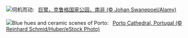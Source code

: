 ![](https://www.bing.com/th?id=OHR.GoliathHeron_ZH-CN2413747227_UHD.jpg&w=1000)伺机而动:&nbsp;&ensp;[巨鹭，克鲁格国家公园，南非 (© Johan Swanepoel/Alamy)](https://www.bing.com/th?id=OHR.GoliathHeron_ZH-CN2413747227_UHD.jpg)
<br><br/>
![](https://www.bing.com/th?id=OHR.PortugalDay_EN-US8470533567_UHD.jpg&w=1000)Blue hues and ceramic scenes of Porto:&nbsp;&ensp;[Porto Cathedral, Portugal (© Reinhard Schmid/Huber/eStock Photo)](https://www.bing.com/th?id=OHR.PortugalDay_EN-US8470533567_UHD.jpg)
<br><br/>

